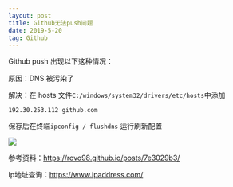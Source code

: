 ```yaml
---
layout: post
title: Github无法push问题
date: 2019-5-20
tag: Github
---
```


Github push  出现以下这种情况：

原因：DNS 被污染了

解决：在 hosts 文件`C:/windows/system32/drivers/etc/hosts`中添加 

```
192.30.253.112 github.com
```

保存后在终端`ipconfig / flushdns` 运行刷新配置

![](https://ws1.sinaimg.cn/large/acbcfa39ly1g381h1c4k6j20re0i6wgr.jpg)

参考资料：https://rovo98.github.io/posts/7e3029b3/

Ip地址查询：https://www.ipaddress.com/